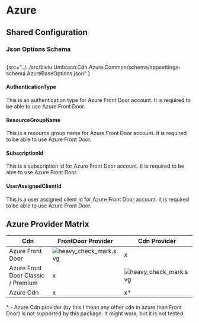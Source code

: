# Azure
## Shared Configuration
### Json Options Schema
```json
```
{src="../../src/bielu.Umbraco.Cdn.Azure.Common/schema/appsettings-schema.AzureBaseOptions.json" }


#### AuthenticationType
This is an authentication type for Azure Front Door account. It is required to be able to use Azure Front Door.
#### ResourceGroupName
This is a resource group name for Azure Front Door account. It is required to be able to use Azure Front Door.
#### SubscriptionId
This is a subscription id for Azure Front Door account. It is required to be able to use Azure Front Door.
#### UserAssignedClientId
This is a user assigned client id for Azure Front Door account. It is required to be able to use Azure Front Door.

## Azure Provider Matrix
| Cdn                                | FrontDoor Provider | Cdn Provider                                         |
|------------------------------------| ------------- |------------------------------------------------------|
| Azure Front Door                   | ![heavy_check_mark.svg](../img/heavy_check_mark.svg)  | x                                                    |
| Azure Front Door Classic / Premium | x  | ![heavy_check_mark.svg](../img/heavy_check_mark.svg) |
| Azure Cdn                          | x  | x*                                                   |
\* - Azure Cdn provider (by this I mean any other cdn in azure than Front Door) is not supported by this package. It might work, but it is not tested. 